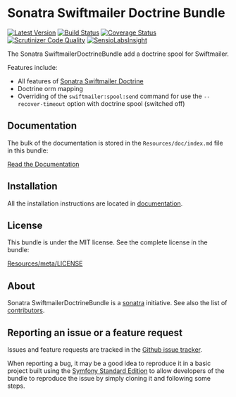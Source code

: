 Sonatra Swiftmailer Doctrine Bundle
===================================

[![Latest Version](https://img.shields.io/packagist/v/sonatra/swiftmailer-doctrine-bundle.svg)](https://packagist.org/packages/sonatra/swiftmailer-doctrine-bundle)
[![Build Status](https://img.shields.io/travis/sonatra/SonatraSwiftmailerDoctrineBundle/master.svg)](https://travis-ci.org/sonatra/SonatraSwiftmailerDoctrineBundle)
[![Coverage Status](https://img.shields.io/coveralls/sonatra/SonatraSwiftmailerDoctrineBundle/master.svg)](https://coveralls.io/r/sonatra/SonatraSwiftmailerDoctrineBundle?branch=master)
[![Scrutinizer Code Quality](https://img.shields.io/scrutinizer/g/sonatra/SonatraSwiftmailerDoctrineBundle/master.svg)](https://scrutinizer-ci.com/g/sonatra/SonatraSwiftmailerDoctrineBundle?branch=master)
[![SensioLabsInsight](https://img.shields.io/sensiolabs/i/dc82c2cc-2c80-40d2-853e-deb0bbc228ac.svg)](https://insight.sensiolabs.com/projects/dc82c2cc-2c80-40d2-853e-deb0bbc228ac)

The Sonatra SwiftmailerDoctrineBundle add a doctrine spool for Swiftmailer.

Features include:

- All features of [Sonatra Swiftmailer Doctrine](https://github.com/sonatra/sonatra-swiftmailer-doctrine)
- Doctrine orm mapping
- Overriding of the `swiftmailer:spool:send` command for use the `--recover-timeout` option with doctrine spool (switched off)

Documentation
-------------

The bulk of the documentation is stored in the `Resources/doc/index.md`
file in this bundle:

[Read the Documentation](Resources/doc/index.md)

Installation
------------

All the installation instructions are located in [documentation](Resources/doc/index.md).

License
-------

This bundle is under the MIT license. See the complete license in the bundle:

[Resources/meta/LICENSE](Resources/meta/LICENSE)

About
-----

Sonatra SwiftmailerDoctrineBundle is a [sonatra](https://github.com/sonatra) initiative.
See also the list of [contributors](https://github.com/sonatra/SonatraSwiftmailerDoctrineBundle/graphs/contributors).

Reporting an issue or a feature request
---------------------------------------

Issues and feature requests are tracked in the [Github issue tracker](https://github.com/sonatra/SonatraSwiftmailerDoctrineBundle/issues).

When reporting a bug, it may be a good idea to reproduce it in a basic project
built using the [Symfony Standard Edition](https://github.com/symfony/symfony-standard)
to allow developers of the bundle to reproduce the issue by simply cloning it
and following some steps.
